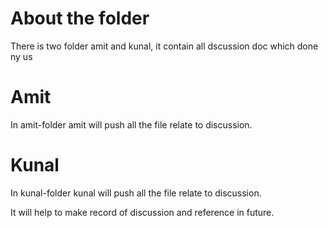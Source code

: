 # About the folder

There is two folder amit and kunal, it contain all dscussion doc which done ny us

# Amit 
In amit-folder amit will push all the file relate to discussion.

# Kunal
In kunal-folder kunal will push all the file relate to discussion.


It will help to make record of discussion and reference in future.
